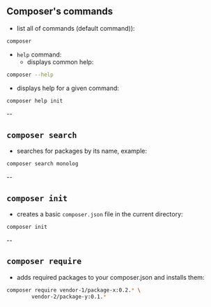 ## Composer's commands

* list all of commands (default command)):
```bash
composer
```
* `help` command:
  * displays common help:
```bash
composer --help
```
  * displays help for a given command:
```bash
composer help init
```

--

## `composer search`

* searches for packages by its name, example:
```bash
composer search monolog
```

--

## `composer init`

* creates a basic `composer.json` file in the current directory:
```bash
composer init
```

--

## `composer require`

* adds required packages to your composer.json and installs them:
```bash
composer require vendor-1/package-x:0.2.* \
        vendor-2/package-y:0.1.*
```

